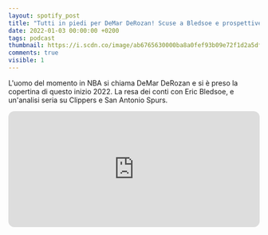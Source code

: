 ```yaml
---
layout: spotify_post
title: "Tutti in piedi per DeMar DeRozan! Scuse a Bledsoe e prospettive degli Spurs"
date: 2022-01-03 00:00:00 +0200
tags: podcast
thumbnail: https://i.scdn.co/image/ab6765630000ba8a0fef93b09e72f1d2a5df4a08
comments: true
visible: 1
---
```


L'uomo del momento in NBA si chiama DeMar DeRozan e si è preso la copertina di questo inizio 2022. La resa dei conti con Eric Bledsoe, e un'analisi seria su Clippers e San Antonio Spurs.


<iframe style="border-radius:12px" 
src="https://open.spotify.com/embed/episode/2M18kRKBpO0Pp7j0BkjWvo?utm_source=generator" 
width="100%" height="232" frameBorder="0" allowfullscreen="" 
allow="autoplay; clipboard-write; encrypted-media; fullscreen; picture-in-picture"></iframe>
